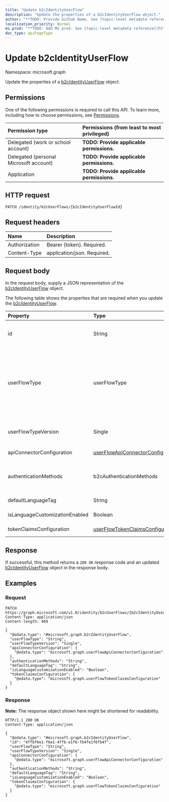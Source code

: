 ```yaml
---
title: "Update b2cIdentityUserFlow"
description: "Update the properties of a b2cIdentityUserFlow object."
author: "**TODO: Provide Github Name. See [topic-level metadata reference](https://msgo.azurewebsites.net/add/document/guidelines/metadata.html#topic-level-metadata)**"
localization_priority: Normal
ms.prod: "**TODO: Add MS prod. See [topic-level metadata reference](https://msgo.azurewebsites.net/add/document/guidelines/metadata.html#topic-level-metadata)**"
doc_type: apiPageType
---
```


# Update b2cIdentityUserFlow
Namespace: microsoft.graph



Update the properties of a [b2cIdentityUserFlow](../resources/b2cidentityuserflow.md) object.

## Permissions
One of the following permissions is required to call this API. To learn more, including how to choose permissions, see [Permissions](/graph/permissions-reference).

|Permission type|Permissions (from least to most privileged)|
|:---|:---|
|Delegated (work or school account)|**TODO: Provide applicable permissions.**|
|Delegated (personal Microsoft account)|**TODO: Provide applicable permissions.**|
|Application|**TODO: Provide applicable permissions.**|

## HTTP request

<!-- {
  "blockType": "ignored"
}
-->
``` http
PATCH /identity/b2cUserFlows/{b2cIdentityUserFlowId}
```

## Request headers
|Name|Description|
|:---|:---|
|Authorization|Bearer {token}. Required.|
|Content-Type|application/json. Required.|

## Request body
In the request body, supply a JSON representation of the [b2cIdentityUserFlow](../resources/b2cidentityuserflow.md) object.

The following table shows the properties that are required when you update the [b2cIdentityUserFlow](../resources/b2cidentityuserflow.md).

|Property|Type|Description|
|:---|:---|:---|
|id|String|**TODO: Add Description** Inherited from [entity](../resources/entity.md)|
|userFlowType|userFlowType|**TODO: Add Description** Inherited from [identityUserFlow](../resources/identityuserflow.md). Possible values are: `signUp`, `signIn`, `signUpOrSignIn`, `passwordReset`, `profileUpdate`, `resourceOwner`, `unknownFutureValue`.|
|userFlowTypeVersion|Single|**TODO: Add Description** Inherited from [identityUserFlow](../resources/identityuserflow.md)|
|apiConnectorConfiguration|[userFlowApiConnectorConfiguration](../resources/userflowapiconnectorconfiguration.md)|**TODO: Add Description**|
|authenticationMethods|b2cAuthenticationMethods|**TODO: Add Description**. Possible values are: `emailWithPassword`, `userName`.|
|defaultLanguageTag|String|**TODO: Add Description**|
|isLanguageCustomizationEnabled|Boolean|**TODO: Add Description**|
|tokenClaimsConfiguration|[userFlowTokenClaimsConfiguration](../resources/userflowtokenclaimsconfiguration.md)|**TODO: Add Description**|



## Response

If successful, this method returns a `200 OK` response code and an updated [b2cIdentityUserFlow](../resources/b2cidentityuserflow.md) object in the response body.

## Examples

### Request
<!-- {
  "blockType": "request",
  "name": "update_b2cidentityuserflow"
}
-->
``` http
PATCH https://graph.microsoft.com/v1.0/identity/b2cUserFlows/{b2cIdentityUserFlowId}
Content-Type: application/json
Content-length: 469

{
  "@odata.type": "#microsoft.graph.b2cIdentityUserFlow",
  "userFlowType": "String",
  "userFlowTypeVersion": "Single",
  "apiConnectorConfiguration": {
    "@odata.type": "microsoft.graph.userFlowApiConnectorConfiguration"
  },
  "authenticationMethods": "String",
  "defaultLanguageTag": "String",
  "isLanguageCustomizationEnabled": "Boolean",
  "tokenClaimsConfiguration": {
    "@odata.type": "microsoft.graph.userFlowTokenClaimsConfiguration"
  }
}
```


### Response
**Note:** The response object shown here might be shortened for readability.
<!-- {
  "blockType": "response",
  "truncated": true
}
-->
``` http
HTTP/1.1 200 OK
Content-Type: application/json

{
  "@odata.type": "#microsoft.graph.b2cIdentityUserFlow",
  "id": "4ffbf6e1-f6e1-4ffb-e1f6-fb4fe1f6fb4f",
  "userFlowType": "String",
  "userFlowTypeVersion": "Single",
  "apiConnectorConfiguration": {
    "@odata.type": "microsoft.graph.userFlowApiConnectorConfiguration"
  },
  "authenticationMethods": "String",
  "defaultLanguageTag": "String",
  "isLanguageCustomizationEnabled": "Boolean",
  "tokenClaimsConfiguration": {
    "@odata.type": "microsoft.graph.userFlowTokenClaimsConfiguration"
  }
}
```

